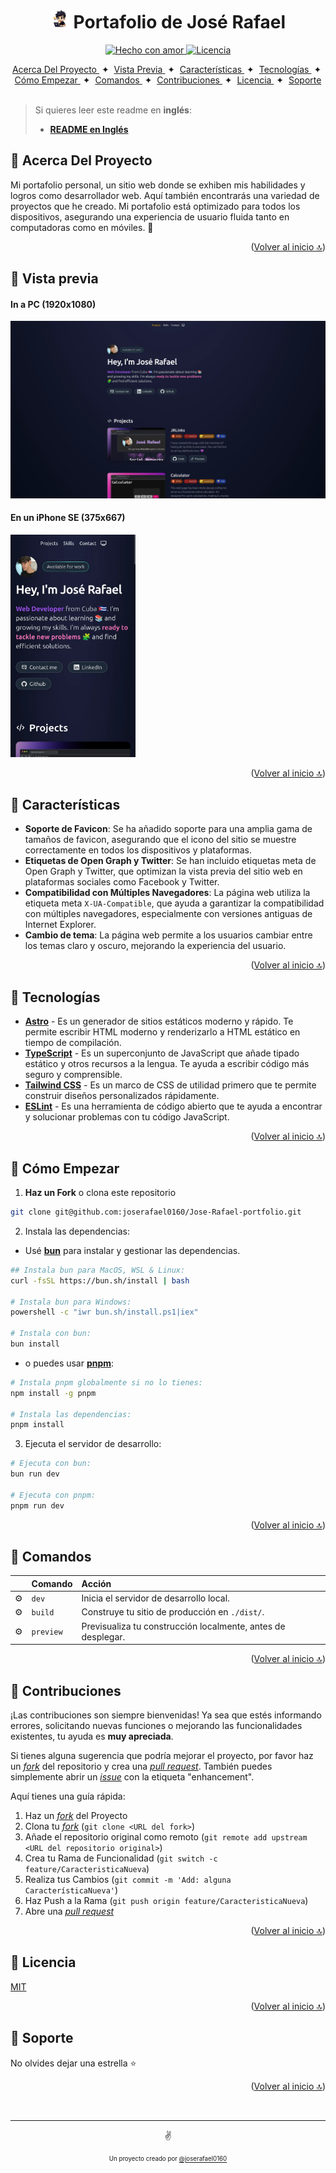 <a id="top"></a>
<h1 align="center"><img src="./public/assets/favicons/android-icon-144x144.png" width="30"> Portafolio de José Rafael</h1>  
<p align="center">
  <a href="#">
    <img src="https://img.shields.io/badge/made%20with-love-E760A4.svg" alt="Hecho con amor">
  </a>
  <a href="https://opensource.org/licenses/MIT" target="_blank">
    <img src="https://img.shields.io/badge/license-MIT-green.svg" alt="Licencia">
  </a>
</p>

<div align="center">
    <a href="#-acerca-del-proyecto" target="_blank">
        Acerca Del Proyecto
    </a>
    <span>&nbsp;✦&nbsp;</span>
    <a href="#-vista-previa" target="_blank">
        Vista Previa
    </a>
    <span>&nbsp;✦&nbsp;</span>
    <a href="#-características" target="_blank">
        Características
    </a>
    <span>&nbsp;✦&nbsp;</span>
    <a href="#-tecnologías" target="_blank">
        Tecnologías
    </a>
    <span>&nbsp;✦&nbsp;</span>
    <a href="#-cómo-empezar" target="_blank">
        Cómo Empezar
    </a>
    <span>&nbsp;✦&nbsp;</span>
    <a href="#-comandos" target="_blank">
        Comandos
    </a>
    <span>&nbsp;✦&nbsp;</span>
    <a href="#-contribuciones" target="_blank">
        Contribuciones
    </a>
    <span>&nbsp;✦&nbsp;</span>
    <a href="#-licencia" target="_blank">
        Licencia
    </a>
    <span>&nbsp;✦&nbsp;</span>
    <a href="#-Soporte" target="_blank">
        Soporte
    </a>
</div>
<br>

>Si quieres leer este readme en **inglés**:
>- [**README en Inglés**](https://github.com/joserafael0160/Jose-Rafael-portfolio/blob/main/readme.es.md)

## 📜 Acerca Del Proyecto
Mi portafolio personal, un sitio web donde se exhiben mis habilidades y logros como desarrollador web. Aquí también encontrarás una variedad de proyectos que he creado. Mi portafolio está optimizado para todos los dispositivos, asegurando una experiencia de usuario fluida tanto en computadoras como en móviles. 💜

<p align="right">(<a href="#top" >Volver al inicio 🔝</a>)</p>

## 👀 Vista previa
<h4>In a PC (1920x1080)</h4>
<img src="./src/assets/images/webp/portfolio-PC.webp" alt="Captura de pantalla del proyecto con una resolucion de 1920x1080">


<h4>En un iPhone SE (375x667)</h4>
<img src="./src/assets/images/webp/portfolio-iPhone-SE.webp" alt="Captura de pantalla del proyecto con una resolucion de 375x667" width="200">

<p align="right">(<a href="#top">Volver al inicio 🔝</a>)</p>


## 💬 Características
- **Soporte de Favicon**: Se ha añadido soporte para una amplia gama de tamaños de favicon, asegurando que el icono del sitio se muestre correctamente en todos los dispositivos y plataformas.
- **Etiquetas de Open Graph y Twitter**: Se han incluido etiquetas meta de Open Graph y Twitter, que optimizan la vista previa del sitio web en plataformas sociales como Facebook y Twitter.
- **Compatibilidad con Múltiples Navegadores**:  La página web utiliza la etiqueta meta `X-UA-Compatible`, que ayuda a garantizar la compatibilidad con múltiples navegadores, especialmente con versiones antiguas de Internet Explorer.
- **Cambio de tema**: La página web permite a los usuarios cambiar entre los temas claro y oscuro, mejorando la experiencia del usuario.

<p align="right">(<a href="#top">Volver al inicio 🔝</a>)</p>

  
## 🧰 Tecnologías
- [**Astro**](https://astro.build/) - Es un generador de sitios estáticos moderno y rápido. Te permite escribir HTML moderno y renderizarlo a HTML estático en tiempo de compilación.
- [**TypeScript**](https://www.typescriptlang.org/) - Es un superconjunto de JavaScript que añade tipado estático y otros recursos a la lengua. Te ayuda a escribir código más seguro y comprensible.
- [**Tailwind CSS**](https://tailwindcss.com/) - Es un marco de CSS de utilidad primero que te permite construir diseños personalizados rápidamente.
- [**ESLint**](https://eslint.org/) - Es una herramienta de código abierto que te ayuda a encontrar y solucionar problemas con tu código JavaScript.

<p align="right">(<a href="#top">Volver al inicio 🔝</a>)</p>


## 🚀 Cómo Empezar
1. **Haz un Fork** o clona este repositorio

```bash
git clone git@github.com:joserafael0160/Jose-Rafael-portfolio.git
```

2. Instala las dependencias:

- Usé [**bun**](https://bun.sh) para instalar y gestionar las dependencias.
  
```bash
## Instala bun para MacOS, WSL & Linux:
curl -fsSL https://bun.sh/install | bash

# Instala bun para Windows:
powershell -c "iwr bun.sh/install.ps1|iex"

# Instala con bun:
bun install
```

- o puedes usar [**pnpm**](https://pnpm.io):

```bash
# Instala pnpm globalmente si no lo tienes:
npm install -g pnpm

# Instala las dependencias:
pnpm install
```

3. Ejecuta el servidor de desarrollo:

```bash
# Ejecuta con bun:
bun run dev

# Ejecuta con pnpm:
pnpm run dev
```

<p align="right">(<a href="#top">Volver al inicio 🔝</a>)</p>


## 🧞 Comandos
|      | Comando   | Acción                                                       |
| :--- | :-------- | :----------------------------------------------------------- |
| ⚙️    | `dev`     | Inicia el servidor de desarrollo local.                      |
| ⚙️    | `build`   | Construye tu sitio de producción en `./dist/`.               |
| ⚙️    | `preview` | Previsualiza tu construcción localmente, antes de desplegar. |                   |

<p align="right">(<a href="#top">Volver al inicio 🔝</a>)</p>

## 🤝 Contribuciones

¡Las contribuciones son siempre bienvenidas! Ya sea que estés informando errores, solicitando nuevas funciones o mejorando las funcionalidades existentes, tu ayuda es **muy apreciada**.

Si tienes alguna sugerencia que podría mejorar el proyecto, por favor haz un [_fork_](https://github.com/joserafael0160/Jose-Rafael-portfolio/fork) del repositorio y crea una [_pull request_](https://github.com/joserafael0160/Jose-Rafael-portfolio/pulls). También puedes simplemente abrir un [_issue_](https://github.com/joserafael0160/Jose-Rafael-portfolio/issues) con la etiqueta "enhancement".

Aquí tienes una guía rápida:

1. Haz un [_fork_](https://github.com/joserafael0160/Jose-Rafael-portfolio/fork) del Proyecto
2. Clona tu [_fork_](https://github.com/joserafael0160/Jose-Rafael-portfolio/fork) (`git clone <URL del fork>`)
3. Añade el repositorio original como remoto (`git remote add upstream <URL del repositorio original>`)
4. Crea tu Rama de Funcionalidad (`git switch -c feature/CaracteristicaNueva`)
5. Realiza tus Cambios (`git commit -m 'Add: alguna CaracterísticaNueva'`)
6. Haz Push a la Rama (`git push origin feature/CaracteristicaNueva`)
7. Abre una [_pull request_](https://github.com/joserafael0160/Jose-Rafael-portfolio/pulls)

<p align="right">(<a href="#top">Volver al inicio 🔝</a>)</p>

## 🔑 Licencia
[MIT](https://github.com/joserafael0160/Jose-Rafael-portfolio/blob/main/LICENSE)

<p align="right">(<a href="#top">Volver al inicio 🔝</a>)</p>

## 🙏 Soporte
No olvides dejar una estrella ⭐️

<p align="right">(<a href="#top">Volver al inicio 🔝</a>)</p>

<br>
<hr>
<p align="center">✌️</p>
<p align="center">
<sub><sup>Un proyecto creado por <a href="https://github.com/joserafael0160">@joserafael0160</a></sup></sub>